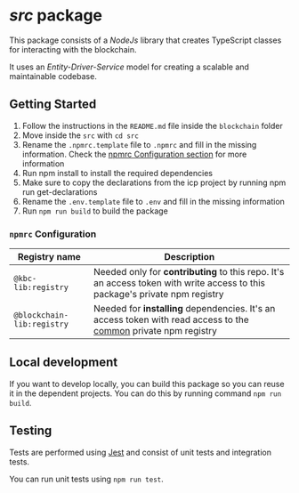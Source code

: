 # _src_ package

This package consists of a _NodeJs_ library that creates TypeScript classes for interacting with the blockchain.

It uses an _Entity-Driver-Service_ model for creating a scalable and maintainable codebase.

## Getting Started

1. Follow the instructions in the `README.md` file inside the `blockchain` folder
2. Move inside the `src` with `cd src`
3. Rename the `.npmrc.template` file to `.npmrc` and fill in the missing information. Check the [npmrc Configuration section](#npmrc-configuration) for more information
4. Run npm install to install the required dependencies 
5. Make sure to copy the declarations from the icp project by running npm run get-declarations
6. Rename the `.env.template` file to `.env` and fill in the missing information
7. Run `npm run build` to build the package

### `npmrc` Configuration

| Registry name              | Description                                                                                                                                                                                                     |
|----------------------------|-----------------------------------------------------------------------------------------------------------------------------------------------------------------------------------------------------------------|
| `@kbc-lib:registry`        | Needed only for **contributing** to this repo. It's an access token with write access to this package's private npm registry                                                                                    |
| `@blockchain-lib:registry` | Needed for **installing** dependencies. It's an access token with read access to the [common](https://gitlab-core.supsi.ch/dti-isin/giuliano.gremlich/blockchain/one_lib_to_rule_them_all) private npm registry |

## Local development

If you want to develop locally, you can build this package so you can reuse it in the dependent projects. You can do this by running command `npm run build`.

## Testing

Tests are performed using [Jest](https://jestjs.io/) and consist of unit tests and integration tests.

You can run unit tests using `npm run test`.

